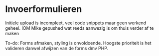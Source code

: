 # Invoerformulieren

Initiele upload is incompleet, veel code snippets maar geen werkend geheel. IOM Mike gepushed wat reeds aanwezig is om thuis verder 
af te maken

To-do: Forms afmaken, styling is onvoldoende. Hoogste prioriteit is het valideren danwel afwijzen van de forms dmv PHP.
